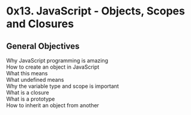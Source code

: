 0x13. JavaScript - Objects, Scopes and Closures
===

General Objectives
---
Why JavaScript programming is amazing  
How to create an object in JavaScript  
What this means  
What undefined means  
Why the variable type and scope is important  
What is a closure  
What is a prototype  
How to inherit an object from another  
